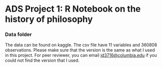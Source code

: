 # ADS Project 1:  R Notebook on the history of philosophy

### Data folder

The data can be found on kaggle. The csv file have 11 variables and 360808 observations. Please make sure that the version is the same as what I used in this project. For peer reviewer, you can email jd3716@columbia.edu if you could not find the version that I used.


